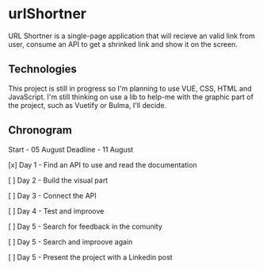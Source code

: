 # urlShortner

URL Shortner is a single-page application that will recieve an valid link from user, consume an API to get a shrinked link and show it on the screen.

## Technologies

This project is still in progress so I'm planning to use VUE, CSS, HTML and JavaScript. I'm still thinking on use a lib to help-me with the graphic part of the project, such as Vuetify or Bulma, I'll decide.

## Chronogram

Start    - 05 August
Deadline - 11 August

 [x] Day 1 - Find an API to use and read the documentation

 [ ] Day 2 - Build the visual part

 [ ] Day 3 - Connect the API

 [ ] Day 4 - Test and improove

 [ ] Day 5 - Search for feedback in the comunity

 [ ] Day 5 - Search and improove again

 [ ] Day 5 - Present the project with a Linkedin post

